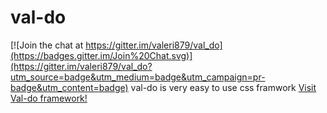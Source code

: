 # val-do

[![Join the chat at https://gitter.im/valeri879/val_do](https://badges.gitter.im/Join%20Chat.svg)](https://gitter.im/valeri879/val_do?utm_source=badge&utm_medium=badge&utm_campaign=pr-badge&utm_content=badge)
val-do is very easy to use css framwork
[Visit Val-do framework!](http://www.val-do.com)
